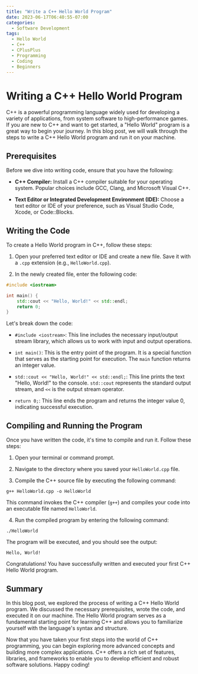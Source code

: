 ```yaml
---
title: "Write a C++ Hello World Program"
date: 2023-06-17T06:40:55-07:00
categories:
  - Software Development
tags:
  - Hello World
  - C++
  - CPlusPlus
  - Programming
  - Coding
  - Beginners
---
```


# Writing a C++ Hello World Program

C++ is a powerful programming language widely used for developing a variety of applications, from system software to high-performance games. If you are new to C++ and want to get started, a "Hello World" program is a great way to begin your journey. In this blog post, we will walk through the steps to write a C++ Hello World program and run it on your machine.

## Prerequisites

Before we dive into writing code, ensure that you have the following:

- **C++ Compiler:** Install a C++ compiler suitable for your operating system. Popular choices include GCC, Clang, and Microsoft Visual C++.

- **Text Editor or Integrated Development Environment (IDE):** Choose a text editor or IDE of your preference, such as Visual Studio Code, Xcode, or Code::Blocks.

## Writing the Code

To create a Hello World program in C++, follow these steps:

1. Open your preferred text editor or IDE and create a new file. Save it with a `.cpp` extension (e.g., `HelloWorld.cpp`).

2. In the newly created file, enter the following code:

```cpp
#include <iostream>

int main() {
    std::cout << "Hello, World!" << std::endl;
    return 0;
}
```

Let's break down the code:

- `#include <iostream>`: This line includes the necessary input/output stream library, which allows us to work with input and output operations.

- `int main()`: This is the entry point of the program. It is a special function that serves as the starting point for execution. The `main` function returns an integer value.

- `std::cout << "Hello, World!" << std::endl;`: This line prints the text "Hello, World!" to the console. `std::cout` represents the standard output stream, and `<<` is the output stream operator.

- `return 0;`: This line ends the program and returns the integer value 0, indicating successful execution.

## Compiling and Running the Program

Once you have written the code, it's time to compile and run it. Follow these steps:

1. Open your terminal or command prompt.

2. Navigate to the directory where you saved your `HelloWorld.cpp` file.

3. Compile the C++ source file by executing the following command:

```
g++ HelloWorld.cpp -o HelloWorld
```

This command invokes the C++ compiler (`g++`) and compiles your code into an executable file named `HelloWorld`.

4. Run the compiled program by entering the following command:

```
./HelloWorld
```

The program will be executed, and you should see the output:

```
Hello, World!
```

Congratulations! You have successfully written and executed your first C++ Hello World program.

## Summary

In this blog post, we explored the process of writing a C++ Hello World program. We discussed the necessary prerequisites, wrote the code, and executed it on our machine. The Hello World program serves as a fundamental starting point for learning C++ and allows you to familiarize yourself with the language's syntax and structure.

Now that you have taken your first steps into the world of C++ programming, you can begin exploring more advanced concepts and building more complex applications. C++ offers a rich set of features, libraries, and frameworks to enable you to develop efficient and robust software solutions. Happy coding!


